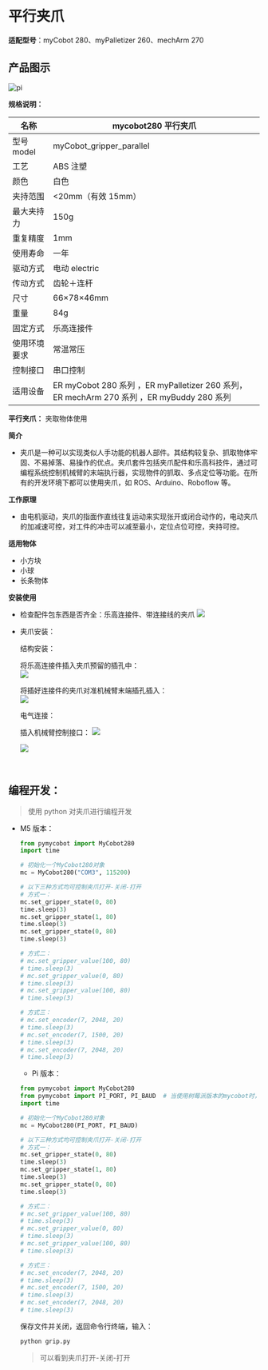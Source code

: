 # 平行夹爪

**适配型号**：myCobot 280、myPalletizer 260、mechArm 270

## **产品图示**

![pi](../../resources\4-SupportAndService\Accessories\grip/p1.png)

**规格说明：**

| 名称         | mycobot280 平行夹爪                                                                        |
| ------------ | ------------------------------------------------------------------------------------------ |
| 型号 model   | myCobot_gripper_parallel                                                                   |
| 工艺         | ABS 注塑                                                                                   |
| 颜色         | 白色                                                                                       |
| 夹持范围     | <20mm（有效 15mm）                                                                         |
| 最大夹持力   | 150g                                                                                       |
| 重复精度     | 1mm                                                                                        |
| 使用寿命     | 一年                                                                                       |
| 驱动方式     | 电动 electric                                                                              |
| 传动方式     | 齿轮＋连杆                                                                                 |
| 尺寸         | 66×78×46mm                                                                                 |
| 重量         | 84g                                                                                        |
| 固定方式     | 乐高连接件                                                                                 |
| 使用环境要求 | 常温常压                                                                                   |
| 控制接口     | 串口控制                                                                                   |
| 适用设备     | ER myCobot 280 系列 ，ER myPalletizer 260 系列， ER mechArm 270 系列 ，ER myBuddy 280 系列 |

**平行夹爪：** 夹取物体使用

**简介**

- 夹爪是一种可以实现类似人手功能的机器人部件。其结构较复杂、抓取物体牢固、不易掉落、易操作的优点。夹爪套件包括夹爪配件和乐高科技件，通过可编程系统控制机械臂的末端执行器，实现物件的抓取、多点定位等功能。在所有的开发环境下都可以使用夹爪，如 ROS、Arduino、Roboflow 等。

**工作原理**

- 由电机驱动，夹爪的指面作直线往复运动来实现张开或闭合动作的，电动夹爪的加减速可控，对工件的冲击可以减至最小，定位点位可控，夹持可控。

**适用物体**

- 小方块
- 小球
- 长条物体

**安装使用**

- 检查配件包东西是否齐全：乐高连接件、带连接线的夹爪
  ![](../../resources\4-SupportAndService\Accessories\grip/p2.jpg)

- 夹爪安装：

  结构安装：

  将乐高连接件插入夹爪预留的插孔中：  
  ![](../../resources\4-SupportAndService\Accessories\grip/p3.jpg)

  将插好连接件的夹爪对准机械臂末端插孔插入：  
  ![](../../resources\4-SupportAndService\Accessories\grip/p4.jpg)

  电气连接：

  插入机械臂控制接口：
  ![](../../resources\4-SupportAndService\Accessories\grip/p5.png)

  ![](../../resources\4-SupportAndService\Accessories\grip/p6.jpg)

<br>

## 编程开发：

> 使用 python 对夹爪进行编程开发

- M5 版本：
  
  ```python
  from pymycobot import MyCobot280
  import time
  
  # 初始化一个MyCobot280对象
  mc = MyCobot280("COM3", 115200)
  
  # 以下三种方式均可控制夹爪打开-关闭-打开
  # 方式一：
  mc.set_gripper_state(0, 80)
  time.sleep(3)
  mc.set_gripper_state(1, 80)
  time.sleep(3)
  mc.set_gripper_state(0, 80)
  time.sleep(3)
  
  # 方式二：
  # mc.set_gripper_value(100, 80)
  # time.sleep(3)
  # mc.set_gripper_value(0, 80)
  # time.sleep(3)
  # mc.set_gripper_value(100, 80)
  # time.sleep(3)
  
  # 方式三：
  # mc.set_encoder(7, 2048, 20)
  # time.sleep(3)
  # mc.set_encoder(7, 1500, 20)
  # time.sleep(3)
  # mc.set_encoder(7, 2048, 20)
  # time.sleep(3)
  ```
  
  - Pi 版本：
  
  ```python
  from pymycobot import MyCobot280
  from pymycobot import PI_PORT, PI_BAUD  # 当使用树莓派版本的mycobot时，可以引用这两个变量进行MyCobot初始化
  import time
  
  # 初始化一个MyCobot280对象
  mc = MyCobot280(PI_PORT, PI_BAUD)
  
  # 以下三种方式均可控制夹爪打开-关闭-打开
  # 方式一：
  mc.set_gripper_state(0, 80)
  time.sleep(3)
  mc.set_gripper_state(1, 80)
  time.sleep(3)
  mc.set_gripper_state(0, 80)
  time.sleep(3)
  
  # 方式二：
  # mc.set_gripper_value(100, 80)
  # time.sleep(3)
  # mc.set_gripper_value(0, 80)
  # time.sleep(3)
  # mc.set_gripper_value(100, 80)
  # time.sleep(3)
  
  # 方式三：
  # mc.set_encoder(7, 2048, 20)
  # time.sleep(3)
  # mc.set_encoder(7, 1500, 20)
  # time.sleep(3)
  # mc.set_encoder(7, 2048, 20)
  # time.sleep(3)
  ```
  
  保存文件并关闭，返回命令行终端，输入：
  
  ```bash
  python grip.py
  ```
  
  > 可以看到夹爪打开-关闭-打开
